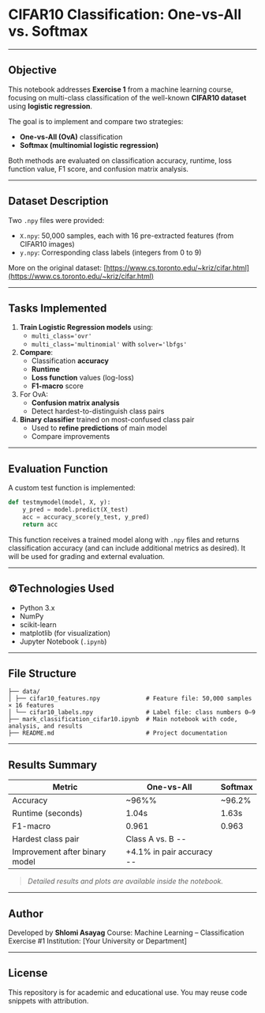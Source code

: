 

# CIFAR10 Classification: One-vs-All vs. Softmax
---
## Objective

This notebook addresses **Exercise 1** from a machine learning course, focusing on multi-class classification of the well-known **CIFAR10 dataset** using **logistic regression**.

The goal is to implement and compare two strategies:
- **One-vs-All (OvA)** classification
- **Softmax (multinomial logistic regression)**

Both methods are evaluated on classification accuracy, runtime, loss function value, F1 score, and confusion matrix analysis.

---

## Dataset Description

Two `.npy` files were provided:
- `X.npy`: 50,000 samples, each with 16 pre-extracted features (from CIFAR10 images)
- `y.npy`: Corresponding class labels (integers from 0 to 9)

More on the original dataset: [https://www.cs.toronto.edu/~kriz/cifar.html](https://www.cs.toronto.edu/~kriz/cifar.html)

---

## Tasks Implemented

1. **Train Logistic Regression models** using:
   - `multi_class='ovr'`
   - `multi_class='multinomial'` with `solver='lbfgs'`
2. **Compare**:
   - Classification **accuracy**
   - **Runtime**
   - **Loss function** values (log-loss)
   - **F1-macro** score
3. For OvA:
   - **Confusion matrix analysis**
   - Detect hardest-to-distinguish class pairs
4. **Binary classifier** trained on most-confused class pair
   - Used to **refine predictions** of main model
   - Compare improvements

---

## Evaluation Function

A custom test function is implemented:

```python
def testmymodel(model, X, y):
    y_pred = model.predict(X_test)
    acc = accuracy_score(y_test, y_pred)
    return acc
````

This function receives a trained model along with `.npy` files and returns classification accuracy (and can include additional metrics as desired). It will be used for grading and external evaluation.

---

## ⚙Technologies Used

* Python 3.x
* NumPy
* scikit-learn
* matplotlib (for visualization)
* Jupyter Notebook (`.ipynb`)

---

## File Structure

```
├── data/
│ ├── cifar10_features.npy             # Feature file: 50,000 samples × 16 features
│ └── cifar10_labels.npy               # Label file: class numbers 0–9
├── mark_classification_cifar10.ipynb  # Main notebook with code, analysis, and results
├── README.md                          # Project documentation
```

---

## Results Summary

| Metric                         | One-vs-All           | Softmax |
| ------------------------------ | -------------------- | ------- |
| Accuracy                       | \~96%%               |\~96.2%  |
| Runtime (seconds)              | 1.04s                | 1.63s   |
| F1-macro                       | 0.961                | 0.963   |
| Hardest class pair             | Class A vs. B            --    |
| Improvement after binary model | +4.1% in pair accuracy   --    |

>  *Detailed results and plots are available inside the notebook.*

---

## Author

Developed by **Shlomi Asayag**
Course: Machine Learning – Classification Exercise #1
Institution: \[Your University or Department]

---

## License

This repository is for academic and educational use.
You may reuse code snippets with attribution.

```
